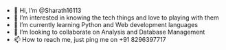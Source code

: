 - 👋 Hi, I’m @Sharath16113
- 👀 I’m interested in knowing the tech things and love to playing with them
- 🌱 I’m currently learning Python and Web development languages
- 💞️ I’m looking to collaborate on Analysis and Database Management
- 📫 How to reach me, just ping me on +91 8296397717

<!---
Sharath16113/Sharath16113 is a ✨ special ✨ repository because its `README.md` (this file) appears on your GitHub profile.
You can click the Preview link to take a look at your changes.
--->
